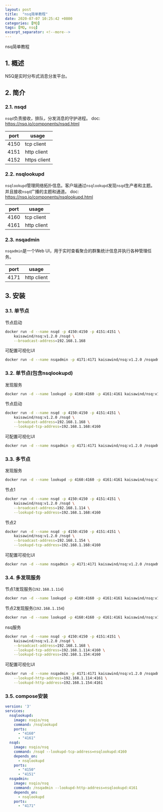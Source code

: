 ```yaml
---
layout: post
title:  "nsq简单教程"
date: 2020-07-07 10:25:42 +0800
categories: [MQ]
tags: [MQ, nsq]
excerpt_separator: <!--more-->
---
```

nsq简单教程
<!--more-->

## 1. 概述

NSQ是实时分布式消息分发平台。

## 2. 简介

### 2.1. nsqd
`nsqd`负责接收，排队，分发消息的守护进程。
doc: https://nsq.io/components/nsqd.html

|port|usage|
|---|---|
|4150|tcp client|
|4151|http client|
|4152|https client|

### 2.2. nsqlookupd
`nsqlookupd`管理网络拓扑信息。客户端通过`nsqlookupd`发现`nsqd`生产者和主题。并且接收`nsqd`广播的主题和通道。
doc: https://nsq.io/components/nsqlookupd.html

|port|usage|
|---|---|
|4160|tcp client|
|4161|http client|

### 2.3. nsqadmin
`nsqadmin`是一个Web UI，用于实时查看聚合的群集统计信息并执行各种管理任务。

|port|usage|
|---|---|
|4171|http client|

## 3. 安装

### 3.1. 单节点

节点启动
```bash
docker run -d --name nsqd -p 4150:4150 -p 4151:4151 \
    kaisawind/nsq:v1.2.0 /nsqd \
    --broadcast-address=192.168.1.168
```

可配置可视化UI
```bash
docker run -d --name nsqadmin -p 4171:4171 kaisawind/nsq:v1.2.0 /nsqadmin --nsqd-http-address=192.168.1.168:4151
```

### 3.2. 单节点(包含nsqlookupd)

发现服务
```bash
docker run -d --name lookupd -p 4160:4160 -p 4161:4161 kaisawind/nsq:v1.2.0 /nsqlookupd
```

节点启动
```bash
docker run -d --name nsqd -p 4150:4150 -p 4151:4151 \
    kaisawind/nsq:v1.2.0 /nsqd \
    --broadcast-address=192.168.1.168 \
    --lookupd-tcp-address=192.168.1.168:4160
```

可配置可视化UI
```bash
docker run -d --name nsqadmin -p 4171:4171 kaisawind/nsq:v1.2.0 /nsqadmin --lookupd-http-address=192.168.1.168:4161
```

### 3.3. 多节点

发现服务
```bash
docker run -d --name lookupd -p 4160:4160 -p 4161:4161 kaisawind/nsq:v1.2.0 /nsqlookupd
```

节点1
```bash
docker run -d --name nsqd -p 4150:4150 -p 4151:4151 \
    kaisawind/nsq:v1.2.0 /nsqd \
    --broadcast-address=192.168.1.114 \
    --lookupd-tcp-address=192.168.1.168:4160
```

节点2
```bash
docker run -d --name nsqd -p 4150:4150 -p 4151:4151 \
    kaisawind/nsq:v1.2.0 /nsqd \
    --broadcast-address=192.168.1.154 \
    --lookupd-tcp-address=192.168.1.168:4160
```

可配置可视化UI
```bash
docker run -d --name nsqadmin -p 4171:4171 kaisawind/nsq:v1.2.0 /nsqadmin --lookupd-http-address=192.168.1.168:4161
```

### 3.4. 多发现服务

节点1发现服务(`192.168.1.114`)
```bash
docker run -d --name lookupd -p 4160:4160 -p 4161:4161 kaisawind/nsq:v1.2.0 /nsqlookupd
```

节点2发现服务(`192.168.1.154`)
```bash
docker run -d --name lookupd -p 4160:4160 -p 4161:4161 kaisawind/nsq:v1.2.0 /nsqlookupd
```

nsq服务
```bash
docker run -d --name nsqd -p 4150:4150 -p 4151:4151 \
    kaisawind/nsq:v1.2.0 /nsqd \
    --broadcast-address=192.168.1.168 \
    --lookupd-tcp-address=192.168.1.114:4160 \
    --lookupd-tcp-address=192.168.1.154:4160
```

可配置可视化UI
```bash
docker run -d --name nsqadmin -p 4171:4171 kaisawind/nsq:v1.2.0 /nsqadmin \
    --lookupd-http-address=192.168.1.114:4161 \
    --lookupd-http-address=192.168.1.154:4161
```

### 3.5. compose安装

```yaml
version: '3'
services:
  nsqlookupd:
    image: nsqio/nsq
    command: /nsqlookupd
    ports:
      - "4160"
      - "4161"
  nsqd:
    image: nsqio/nsq
    command: /nsqd --lookupd-tcp-address=nsqlookupd:4160
    depends_on:
      - nsqlookupd
    ports:
      - "4150"
      - "4151"
  nsqadmin:
    image: nsqio/nsq
    command: /nsqadmin --lookupd-http-address=nsqlookupd:4161
    depends_on:
      - nsqlookupd  
    ports:
      - "4171"
```